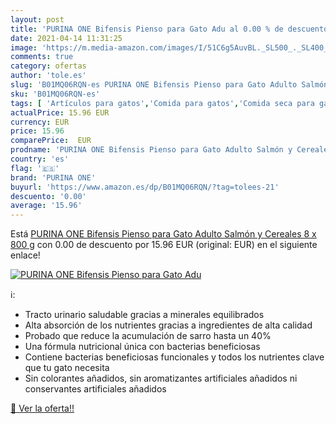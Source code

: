 ```yaml
---
layout: post
title: 'PURINA ONE Bifensis Pienso para Gato Adu al 0.00 % de descuento'
date: 2021-04-14 11:31:25
image: 'https://m.media-amazon.com/images/I/51C6g5AuvBL._SL500_._SL400_.jpg'
comments: true
category: ofertas
author: 'tole.es'
slug: 'B01MQ06RQN-es PURINA ONE Bifensis Pienso para Gato Adulto Salmón y...'
sku: 'B01MQ06RQN-es'
tags: [ 'Artículos para gatos','Comida para gatos','Comida seca para gatos','Productos para mascotas','purina','purina one', ]
actualPrice: 15.96 EUR
currency: EUR
price: 15.96
comparePrice:  EUR
prodname: 'PURINA ONE Bifensis Pienso para Gato Adulto Salmón y Cereales 8 x 800 g'
country: 'es'
flag: '🇪🇸'
brand: 'PURINA ONE'
buyurl: 'https://www.amazon.es/dp/B01MQ06RQN/?tag=tolees-21'
descuento: '0.00'
average: '15.96'
---
```


Está [PURINA ONE Bifensis Pienso para Gato Adulto Salmón y Cereales 8 x 800 g](https://www.amazon.es/dp/B01MQ06RQN/?tag=tolees-21) con 0.00 de descuento por 15.96 EUR (original:  EUR) en el siguiente enlace!

[![PURINA ONE Bifensis Pienso para Gato Adu](https://m.media-amazon.com/images/I/51C6g5AuvBL._SL500_._SL400_.jpg)](https://www.amazon.es/dp/B01MQ06RQN/?tag=tolees-21)

ℹ️:

- Tracto urinario saludable gracias a minerales equilibrados
- Alta absorción de los nutrientes gracias a ingredientes de alta calidad
- Probado que reduce la acumulación de sarro hasta un 40%
- Una fórmula nutricional única con bacterias beneficiosas
- Contiene bacterias beneficiosas funcionales y todos los nutrientes clave que tu gato necesita
- Sin colorantes añadidos, sin aromatizantes artificiales añadidos ni conservantes artificiales añadidos

[🛒 Ver la oferta!!](https://www.amazon.es/dp/B01MQ06RQN/?tag=tolees-21)
